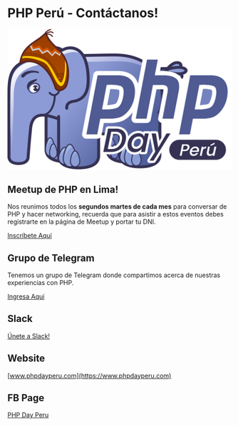# PHP Perú - Contáctanos!
![PHPPeruLogo](
https://github.com/PHPDayPeru/logos/blob/master/logo_phpday.png?raw=true)

## Meetup de PHP en Lima!

Nos reunimos todos los **segundos martes de cada mes** para conversar de PHP y hacer networking, recuerda que para asistir a estos eventos debes registrarte en la página de Meetup y portar tu DNI.

[Inscríbete Aquí](https://www.meetup.com/es/Meetup-de-PHP-en-Lima/)

## Grupo de Telegram

Tenemos un grupo de Telegram donde compartimos acerca de nuestras experiencias con PHP.

[Ingresa Aquí](https://t.me/phpperu)

## Slack

[Únete a Slack!](https://join.slack.com/t/fragote/shared_invite/enQtNjI0MzQzMjExODkxLWY1MWMyNTFlMDJjYjM0M2M1MTdkMDM3NzkzNTIxNjhmZGVhNGI2YmRiYzQ4M2ZlM2QzODU1NzA3OWUxZGIyNjY)

## Website

[www.phpdayperu.com](https://www.phpdayperu.com)

## FB Page

[PHP Day Peru](https://www.facebook.com/opensourcedayperu/)
